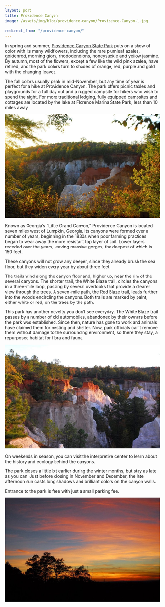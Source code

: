 ```yaml
---
layout: post
title: Providence Canyon
image: /assets/img/blog/providence-canyon/Providence-Canyon-1.jpg

redirect_from: "/providence-canyon/"
---
```


In spring and summer, [Providence Canyon State Park][0] puts on a show of color with its many wildflowers, including the rare plumleaf azalea, goldenrod, morning glory, rhododendrons, honeysuckle and yellow jasmine. By autumn, most of the flowers, except a few like the wild pink azalea, have retired, and the park colors turn to shades of orange, red, purple and gold with the changing leaves.

The fall colors usually peak in mid-November, but any time of year is perfect for a hike at Providence Canyon. The park offers picnic tables and playgrounds for a full day out and a rugged campsite for hikers who wish to spend the night. For more traditional lodging, fully equipped campsites and cottages are located by the lake at Florence Marina State Park, less than 10 miles away.

![Providence Canyon](/assets/img/blog/providence-canyon/Providence-Canyon-2.jpg)

Known as Georgia’s “Little Grand Canyon,” Providence Canyon is located seven miles west of Lumpkin, Georgia. Its canyons were formed over a number of years, beginning in the 1830s when poor farming practices began to wear away the more resistant top layer of soil. Lower layers receded over the years, leaving massive gorges, the deepest of which is 150 feet.

These canyons will not grow any deeper, since they already brush the sea floor, but they widen every year by about three feet.

The trails wind along the canyon floor and, higher up, near the rim of the several canyons. The shorter trail, the White Blaze trail, circles the canyons in a three-mile loop, passing by several overlooks that provide a clearer view through the trees. A seven-mile path, the Red Blaze trail, leads further into the woods encircling the canyons. Both trails are marked by paint, either white or red, on the trees by the path.

This park has another novelty you don’t see everyday. The White Blaze trail passes by a number of old automobiles, abandoned by their owners before the park was established. Since then, nature has gone to work and animals have claimed them for nesting and shelter. Now, park officials can’t remove them without damage to the surrounding environment, so there they stay, a repurposed habitat for flora and fauna.

![Providence Canyon](/assets/img/blog/providence-canyon/Providence-Canyon-4.jpg)

On weekends in season, you can visit the interpretive center to learn about the history and ecology behind the canyons.

The park closes a little bit earlier during the winter months, but stay as late as you can. Just before closing in November and December, the late afternoon sun casts long shadows and brilliant colors on the canyon walls.

Entrance to the park is free with just a small parking fee.

![Providence Canyon](/assets/img/blog/providence-canyon/Providence-Canyon-3.jpg)

[0]: http://gastateparks.org/ProvidenceCanyon